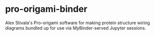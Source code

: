 # pro-origami-binder
Alex Stivala's Pro-origami software for making protein structure wiring diagrams bundled up for use via MyBinder-served Jupyter sessions.
